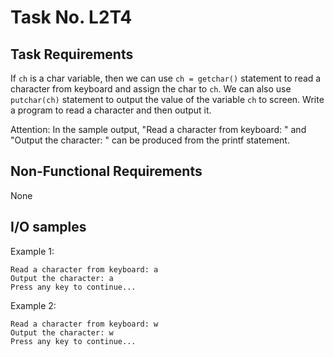 # Task No. L2T4

## Task Requirements
If `ch` is a char variable, then we can use `ch = getchar()` statement to read a character from keyboard and assign the char to `ch`. We can also use `putchar(ch)` statement to output the value of the variable `ch` to screen. Write a program to read a character and then output it. 

Attention: In the sample output, "Read a character from keyboard: " and "Output the character: " can be produced from the printf statement.

## Non-Functional Requirements

None

## I/O samples

Example 1:

```
Read a character from keyboard: a
Output the character: a
Press any key to continue...
```

Example 2:

```
Read a character from keyboard: w
Output the character: w
Press any key to continue...
```
